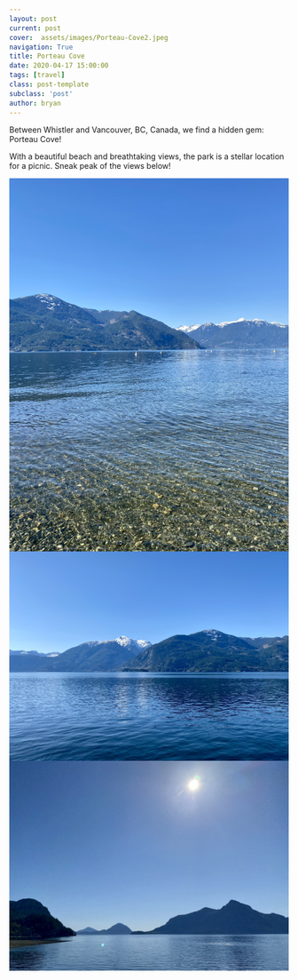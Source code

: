 ```yaml
---
layout: post
current: post
cover:  assets/images/Porteau-Cove2.jpeg
navigation: True
title: Porteau Cove
date: 2020-04-17 15:00:00
tags: [travel]
class: post-template
subclass: 'post'
author: bryan
---
```


Between Whistler and Vancouver, BC, Canada, we find a hidden gem: Porteau Cove!

With a beautiful beach and breathtaking views, the park is a stellar location for a picnic. Sneak peak of the views below! 

<img max-width="100vw" align="center" src="https://github.com/bryanyu1/blog/blob/gh-pages/assets/images/Porteau-Cove1.jpeg?raw=true" alt="Porteau-Cove1">

<img max-width="100vw" align="center" src="https://github.com/bryanyu1/blog/blob/gh-pages/assets/images/Porteau-Cove2.jpeg?raw=true" alt="Porteau-Cove2">

<img max-width="100vw" align="center" src="https://github.com/bryanyu1/blog/blob/gh-pages/assets/images/Porteau-Cove4.jpeg?raw=true" alt="Porteau-Cove4">

